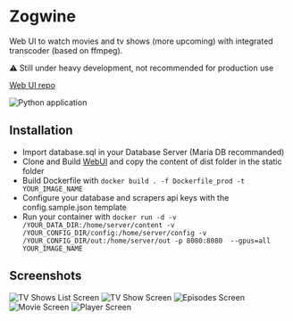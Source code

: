 # Zogwine

Web UI to watch movies and tv shows (more upcoming) with integrated transcoder (based on ffmpeg).

:warning: Still under heavy development, not recommended for production use

[Web UI repo](https://github.com/drosoCode/Zogwine_UI)

![Python application](https://github.com/drosoCode/Transcoder/workflows/Python%20application/badge.svg)

## Installation

- Import database.sql in your Database Server (Maria DB recommanded)
- Clone and Build [WebUI](https://github.com/drosoCode/Zogwine_UI) and copy the content of dist folder in the static folder
- Build Dockerfile with `docker build . -f Dockerfile_prod -t YOUR_IMAGE_NAME`
 - Configure your database and scrapers api keys with the config.sample.json template
 - Run your container with ``` docker run -d -v /YOUR_DATA_DIR:/home/server/content -v /YOUR_CONFIG_DIR/config:/home/server/config -v /YOUR_CONFIG_DIR/out:/home/server/out -p 8080:8080  --gpus=all YOUR_IMAGE_NAME ```

## Screenshots

![TV Shows List Screen](readme_res/tvshows.png)
![TV Show Screen](readme_res/show.png)
![Episodes Screen](readme_res/eps.png)
![Movie Screen](readme_res/movie.png)
![Player Screen](readme_res/player.png)
